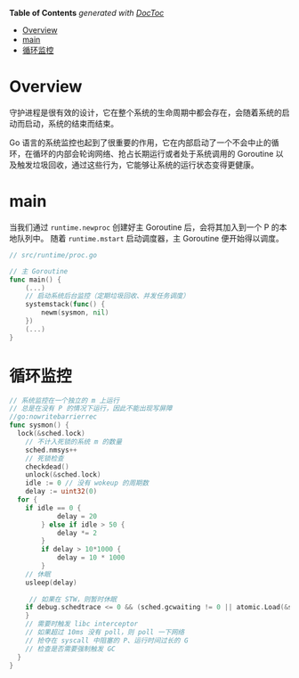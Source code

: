 <!-- START doctoc generated TOC please keep comment here to allow auto update -->
<!-- DON'T EDIT THIS SECTION, INSTEAD RE-RUN doctoc TO UPDATE -->
**Table of Contents**  *generated with [DocToc](https://github.com/thlorenz/doctoc)*

- [Overview](#overview)
- [main](#main)
- [循环监控](#%E5%BE%AA%E7%8E%AF%E7%9B%91%E6%8E%A7)

<!-- END doctoc generated TOC please keep comment here to allow auto update -->

# Overview

守护进程是很有效的设计，它在整个系统的生命周期中都会存在，会随着系统的启动而启动，系统的结束而结束。

Go 语言的系统监控也起到了很重要的作用，它在内部启动了一个不会中止的循环，在循环的内部会轮询网络、抢占长期运行或者处于系统调用的 Goroutine 以及触发垃圾回收，通过这些行为，它能够让系统的运行状态变得更健康。

# main

 当我们通过 `runtime.newproc` 创建好主 Goroutine 后，会将其加入到一个 P 的本地队列中。 随着 `runtime.mstart` 启动调度器，主 Goroutine 便开始得以调度。

```go
// src/runtime/proc.go

// 主 Goroutine
func main() {
	(...)
	// 启动系统后台监控（定期垃圾回收、并发任务调度）
	systemstack(func() {
		newm(sysmon, nil)
	})
	(...)
}
```

# 循环监控

```go
// 系统监控在一个独立的 m 上运行
// 总是在没有 P 的情况下运行，因此不能出现写屏障
//go:nowritebarrierrec
func sysmon() {
  lock(&sched.lock)
	// 不计入死锁的系统 m 的数量
	sched.nmsys++
	// 死锁检查
	checkdead()
	unlock(&sched.lock)
	idle := 0 // 没有 wokeup 的周期数
	delay := uint32(0)
  for {
    if idle == 0 {
			delay = 20
		} else if idle > 50 {
			delay *= 2
		}
		if delay > 10*1000 {
			delay = 10 * 1000
		}
    // 休眠
    usleep(delay)
    
     // 如果在 STW，则暂时休眠
    if debug.schedtrace <= 0 && (sched.gcwaiting != 0 || atomic.Load(&sched.npidle) == uint32(gomaxprocs)) {
    }
    // 需要时触发 libc interceptor
    // 如果超过 10ms 没有 poll，则 poll 一下网络
    // 抢夺在 syscall 中阻塞的 P、运行时间过长的 G
    // 检查是否需要强制触发 GC
  }
}
```




